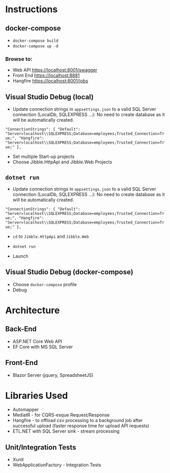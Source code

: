 # Instructions

## docker-compose
- `docker-compose build`
- `docker-compose up -d`

### Browse to:
- Web API <https://localhost:8001/swagger>
- Front End <https://localhost:8881>
- Hangfire <https://localhost:8001/jobs>

## Visual Studio Debug (local)

- Update connection strings in `appsettings.json` to a valid SQL Server connection (LocalDb, SQLEXPRESS ...): No need to create database as it will be automatically created.

`"ConnectionStrings": {
    "Default": "Server=localhost\\SQLEXPRESS;Database=employees;Trusted_Connection=True;",
    "Hangfire": "Server=localhost\\SQLEXPRESS;Database=employees;Trusted_Connection=True;"
  },`
- Set multiple Start-up projects
- Choose Jibble.HttpApi and Jibble.Web Projects

## `dotnet run`
- Update connection strings in `appsettings.json`  to a valid SQL Server connection (LocalDb, SQLEXPRESS ...): No need to create database as it will be automatically created.

`"ConnectionStrings": {
    "Default": "Server=localhost\\SQLEXPRESS;Database=employees;Trusted_Connection=True;",
    "Hangfire": "Server=localhost\\SQLEXPRESS;Database=employees;Trusted_Connection=True;"
  },`
- `cd` to `Jibble.HttpApi` and `Jibble.Web`
- `dotnet run`

- Launch
## Visual Studio Debug (docker-compose)
- Choose `docker-compose` profile
- Debug

# Architecture
## Back-End
- ASP.NET Core Web API
- EF Core with MS SQL Server
## Front-End
- Blazor Server (jquery, SpreadsheetJS)

# Libraries Used
- Automapper
- MediatR - for CQRS-esque Request/Response
- Hangfire - to offload csv processing to a background job after successful upload (faster response time for upload API requests)
- ETL.NET with SQL Server sink - stream processing

## Unit/Integration Tests
- Xunit
- WebApplicationFactory - Integration Tests